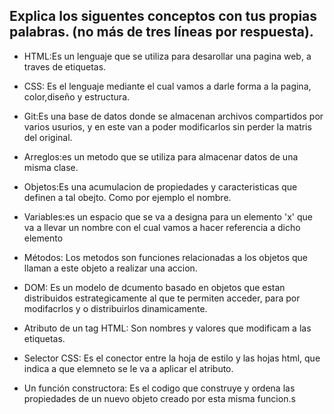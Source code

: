 ## Explica los siguentes conceptos con tus propias palabras. (no más de tres líneas por respuesta).

* HTML:Es un lenguaje que se utiliza para desarollar una pagina web, a traves de etiquetas.

* CSS: Es el lenguaje mediante el cual vamos a darle forma a la pagina, color,diseño y estructura.

* Git:Es una base de datos donde se almacenan archivos compartidos por varios usurios, y en este van a poder modificarlos sin perder la matris del original.

* Arreglos:es un metodo que se utiliza para almacenar datos de una misma clase.

* Objetos:Es una acumulacion de propiedades y caracteristicas que definen a tal obejto. Como por ejemplo el nombre.

* Variables:es un espacio que se va a designa para un elemento 'x' que va a llevar un nombre con el cual vamos a hacer referencia a dicho elemento

* Métodos: Los metodos son funciones relacionadas a los objetos que llaman a este objeto a realizar una accion.

* DOM: Es un modelo de dcumento basado en objetos que estan distribuidos estrategicamente al que te permiten acceder, para por modifacrlos y o distribuirlos dinamicamente.

* Atributo de un tag HTML: Son nombres y valores que modificam a las etiquetas.

* Selector CSS: Es el conector entre la hoja de estilo y las hojas html, que indica a que elemneto se le va a aplicar el atributo.

* Un función constructora: Es el codigo que construye y ordena las propiedades de un nuevo objeto creado por esta misma funcion.s

